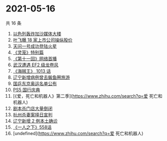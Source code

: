 # 2021-05-16

共 16 条

<!-- BEGIN -->
<!-- 最后更新时间 Sun May 16 2021 16:07:27 GMT+0800 (China Standard Time) -->

1. [以色列轰炸加沙媒体大楼](https://www.zhihu.com/search?q=以色列)
2. [叶飞曝 18 家上市公司操纵股价](https://www.zhihu.com/search?q=叶飞)
3. [天问一号成功登陆火星](https://www.zhihu.com/search?q=天问一号)
4. [《灵笼》特别篇](https://www.zhihu.com/search?q=灵笼)
5. [《第十一回》网络首播](https://www.zhihu.com/search?q=第十一回)
6. [武汉遭遇 EF2 级龙卷风](https://www.zhihu.com/search?q=武汉龙卷风)
7. [《海贼王》 1013 话](https://www.zhihu.com/search?q=海贼王)
8. [辽宁新增病例曾去鲅鱼圈旅游](https://www.zhihu.com/search?q=辽宁新增)
9. [国乒东京奥运名单公布](https://www.zhihu.com/search?q=国乒奥运名单)
10. [PS5 国行庆典](https://www.zhihu.com/search?q=PS5)
11. [《爱，死亡和机器人》第二季](https://www.zhihu.com/search?q=爱 死亡和机器人)
12. [剧本杀门店大量倒闭](https://www.zhihu.com/search?q=剧本杀)
13. [杭州杀妻案择日宣判](https://www.zhihu.com/search?q=杭州杀妻案)
14. [辽宁新增 2 例本土确诊](https://www.zhihu.com/search?q=辽宁新增)
15. [《一人之下》558话](https://www.zhihu.com/search?q=一人之下漫画)
16. [undefined](https://www.zhihu.com/search?q=爱 死亡和机器人)

<!-- END -->

